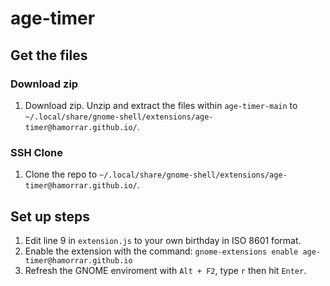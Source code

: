 # age-timer

## Get the files
### Download zip
1. Download zip. Unzip and extract the files within ``age-timer-main`` to ``~/.local/share/gnome-shell/extensions/age-timer@hamorrar.github.io/``.

### SSH Clone
1. Clone the repo to ``~/.local/share/gnome-shell/extensions/age-timer@hamorrar.github.io/``.

## Set up steps
1. Edit line 9 in ``extension.js`` to your own birthday in ISO 8601 format.
1. Enable the extension with the command: ``gnome-extensions enable age-timer@hamorrar.github.io``
1. Refresh the GNOME enviroment with ``Alt + F2``, type ``r`` then hit ``Enter``.
